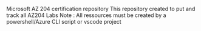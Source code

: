 Microsoft AZ 204 certification repository
This repository created to put and track all AZ204 Labs
Note : All ressources must be created by a powershell/Azure CLI script or vscode project
